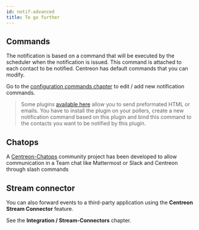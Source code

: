 ```yaml
---
id: notif-advanced
title: To go further
---
```


## Commands

The notification is based on a command that will be executed by the scheduler
when the notification is issued. This command is attached to each contact to be
notified. Centreon has default commands that you can modify.

Go to the [configuration commands
chapter](../monitoring/basic-objects/commands.md#definition) to edit / add new notification
commands.

> Some plugins [available here](https://github.com/centreon/centreon-plugins/tree/master/src/notification) allow you to send preformated HTML or emails.
> You have to install the plugin on your pollers, create a new notification command based on this plugin and bind this command to the contacts you want to be notified by this plugin.

## Chatops

A [Centreon-Chatops](https://github.com/centreon/centreon-chatops) community
project has been developed to allow communication in a Team chat like
Mattermost or Slack and Centreon through slash commands

## Stream connector

You can also forward events to a third-party application using the **Centreon
Stream Connector** feature.

See the **Integration / Stream-Connectors** chapter.

